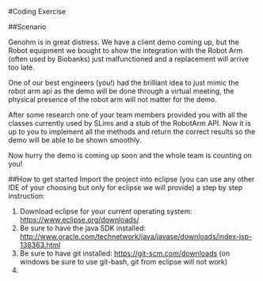 #Coding Exercise

##Scenario

Genohm is in great distress. We have a client demo coming up, but the Robot equipment we bought to show the 
integration with the Robot Arm (often used by Biobanks) just malfunctioned and a replacement will arrive too late.

One of our best engineers (you!) had the brilliant idea to just mimic the robot arm api as the demo will be done
through a virtual meeting, the physical presence of the robot arm will not matter for the demo.

After some research one of your team members provided you with all the classes currently used by SLims and a 
stub of the RobotArm API. Now it is up to you to implement all the methods and return the correct results so
the demo will be able to be shown smoothly.


Now hurry the demo is coming up soon and the whole team is counting on you!


##How to get started
Import the project into eclipse (you can use any other IDE of your choosing but only for eclipse we will provide)
a step by step instruction:

1. Download eclipse for your current operating system: https://www.eclipse.org/downloads/
2. Be sure to have the java SDK installed: http://www.oracle.com/technetwork/java/javase/downloads/index-jsp-138363.html
3. Be sure to have git installed: https://git-scm.com/downloads 
    (on windows be sure to use git-bash, git from eclipse will not work)
4. 
